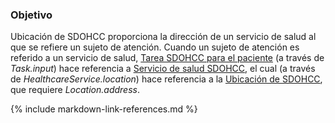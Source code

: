 ### Objetivo

Ubicación de SDOHCC proporciona la dirección de un servicio de salud al que se refiere un sujeto de atención. Cuando un sujeto de atención es referido a un servicio de salud, [Tarea SDOHCC para el paciente](StructureDefinition-SDOHCC-TaskForPatientCL.html) (a través de *Task.input*) hace referencia a [Servicio de salud SDOHCC](StructureDefinition-SDOHCC-HealthcareServiceCL.html), el cual (a través de *HealthcareService.location*) hace referencia a la [Ubicación de SDOHCC](StructureDefinition-SDOHCC-LocationCL.html), que requiere *Location.address*.

{% include markdown-link-references.md %}


